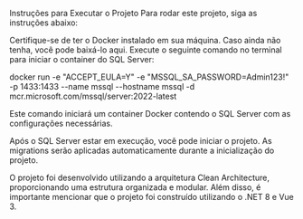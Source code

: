 Instruções para Executar o Projeto
Para rodar este projeto, siga as instruções abaixo:

Certifique-se de ter o Docker instalado em sua máquina. Caso ainda não tenha, você pode baixá-lo aqui.
Execute o seguinte comando no terminal para iniciar o container do SQL Server:

docker run -e "ACCEPT_EULA=Y" -e "MSSQL_SA_PASSWORD=Admin123!" -p 1433:1433 --name mssql --hostname mssql -d mcr.microsoft.com/mssql/server:2022-latest

Este comando iniciará um container Docker contendo o SQL Server com as configurações necessárias.

Após o SQL Server estar em execução, você pode iniciar o projeto. As migrations serão aplicadas automaticamente durante a inicialização do projeto.

O projeto foi desenvolvido utilizando a arquitetura Clean Architecture, proporcionando uma estrutura organizada e modular. Além disso, é importante mencionar que o projeto foi construído utilizando o .NET 8 e Vue 3.
